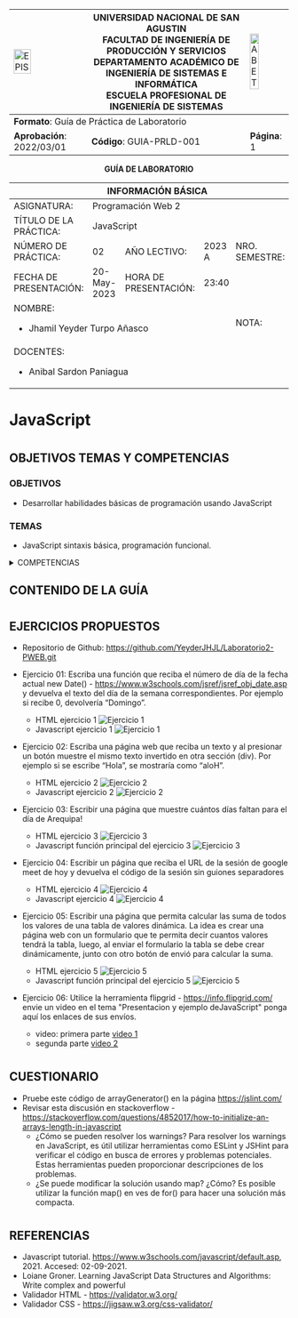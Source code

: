 <div align="center">
<table>
    <theader>
        <tr>
            <td><img src="https://github.com/rescobedoq/pw2/blob/main/epis.png?raw=true" alt="EPIS" style="width:50%; height:auto"/></td>
            <th>
                <span style="font-weight:bold;">UNIVERSIDAD NACIONAL DE SAN AGUSTIN</span><br />
                <span style="font-weight:bold;">FACULTAD DE INGENIERÍA DE PRODUCCIÓN Y SERVICIOS</span><br />
                <span style="font-weight:bold;">DEPARTAMENTO ACADÉMICO DE INGENIERÍA DE SISTEMAS E INFORMÁTICA</span><br />
                <span style="font-weight:bold;">ESCUELA PROFESIONAL DE INGENIERÍA DE SISTEMAS</span>
            </th>
            <td><img src="https://github.com/rescobedoq/pw2/blob/main/abet.png?raw=true" alt="ABET" style="width:50%; height:auto"/></td>
        </tr>
    </theader>
    <tbody>
        <tr><td colspan="3"><span style="font-weight:bold;">Formato</span>: Guía de Práctica de Laboratorio</td></tr>
        <tr><td><span style="font-weight:bold;">Aprobación</span>:  2022/03/01</td><td><span style="font-weight:bold;">Código</span>: GUIA-PRLD-001</td><td><span style="font-weight:bold;">Página</span>: 1</td></tr>
    </tbody>
</table>
</div>

<div align="center">
<span style="font-weight:bold;">GUÍA DE LABORATORIO</span><br />
</div>


<table>
<theader>
  <tr><th colspan="6">INFORMACIÓN BÁSICA</th></tr>
</theader>
<tbody>
  <tr><td>ASIGNATURA:</td><td colspan="5">Programación Web 2</td></tr>
  <tr><td>TÍTULO DE LA PRÁCTICA:</td><td colspan="5">JavaScript</td></tr>
  <tr>
    <td>NÚMERO DE PRÁCTICA:</td><td>02</td><td>AÑO LECTIVO:</td><td>2023 A</td><td>NRO. SEMESTRE:</td><td>III</td>
  </tr>
  <tr><td>FECHA DE PRESENTACIÓN:</td><td>20-May-2023</td><td>HORA DE PRESENTACIÓN:</td><td colspan="3">23:40</td></tr>
  <tr>
    <td colspan="4">NOMBRE:
      <ul>
        <li>Jhamil Yeyder Turpo Añasco</li>
      </ul>
    </td>
    <td>NOTA:</td><td></td>
  </tr>
  <tr>
    <td colspan="6" width="1000px">DOCENTES:
      <ul>
        <li>Anibal Sardon Paniagua</li>
      </ul>
    </td>
  </tr>
</tdbody>
</table>

# JavaScript

#

## OBJETIVOS TEMAS Y COMPETENCIAS

### OBJETIVOS

- Desarrollar habilidades básicas de programación usando JavaScript

### TEMAS
- JavaScript sintaxis básica, programación funcional.

<details>
<summary>COMPETENCIAS</summary>

- C.c Diseña responsablemente sistemas, componentes o procesos para satisfacer necesidades dentro de restricciones realistas: económicas, medio ambientales, sociales, políticas, éticas, de salud, de seguridad, manufacturación y sostenibilidad.
- C.m Construye responsablemente soluciones siguiendo un proceso adecuado llevando a cabo las pruebas ajustada a los recursos disponibles del cliente.
- C.p Aplica de forma flexible técnicas, métodos, principios, normas, estándares y herramientas de ingeniería necesarias para la construcción de software e implementación de sistemas de información.

</details>

## CONTENIDO DE LA GUÍA

#

## EJERCICIOS PROPUESTOS
- Repositorio de Github: https://github.com/YeyderJHJL/Laboratorio2-PWEB.git
- Ejercicio 01: Escriba una función que reciba el número de día de la fecha actual new Date() - https://www.w3schools.com/jsref/jsref_obj_date.asp  y devuelva el texto del día de la semana correspondientes. Por ejemplo si recibe 0, devolvería “Domingo”.
  - HTML ejercicio 1
![Ejercicio 1](images/ejercicio1h.png)
  - Javascript ejercicio 1
![Ejercicio 1](images/ejercicio1j.png)

- Ejercicio 02: Escriba una página web que reciba un texto y al presionar un botón muestre el mismo texto invertido en otra sección (div). Por ejemplo si se escribe “Hola”, se mostraría como “aloH”.
  - HTML ejercicio 2
![Ejercicio 2](images/ejercicio2h.png)
  - Javascript ejercicio 2
![Ejercicio 2](images/ejercicio2j.png)

- Ejercicio 03: Escribir una página que muestre cuántos días faltan para el día de Arequipa!
  - HTML ejercicio 3
![Ejercicio 3](images/ejercicio3h.png)
  - Javascript función principal del ejercicio 3
![Ejercicio 3](images/ejercicio3j.png)

- Ejercicio 04: Escribir un página que reciba el URL de la sesión de google meet de hoy y devuelva el código de la sesión sin guiones separadores
  - HTML ejercicio 4
![Ejercicio 4](images/ejercicio4h.png)
  - Javascript ejercicio 4
![Ejercicio 4](images/ejercicio4j.png)

- Ejercicio 05: Escribir una página que permita calcular las suma de todos los valores de una tabla de valores dinámica. La idea es crear una página web con un formulario que te permita decir cuantos valores tendrá la tabla, luego, al enviar el formulario la tabla se debe crear dinámicamente, junto con otro botón de envió para calcular la suma.
  - HTML ejercicio 5
![Ejercicio 5](images/ejercicio5h.png)
  - Javascript función principal del ejercicio 5
![Ejercicio 5](images/ejercicio5j.png)

- Ejercicio 06: Utilice la herramienta flipgrid - https://info.flipgrid.com/ envie un video en el tema "Presentacion y ejemplo deJavaScript" ponga aquí los enlaces de sus envíos.
  - video: primera parte
[video 1](https://flip.com/s/YNqVHbUx1QGW)
  - segunda parte
[video 2](https://flip.com/s/NuoqLbaVyTDK)

#

## CUESTIONARIO
- Pruebe este código de arrayGenerator() en la página https://jslint.com/
- Revisar esta discusión en stackoverflow - https://stackoverflow.com/questions/4852017/how-to-initialize-an-arrays-length-in-javascript
    - ¿Cómo se pueden resolver los warnings?
Para resolver los warnings en JavaScript, es útil utilizar herramientas como ESLint y JSHint para verificar el código en busca de errores y problemas potenciales. Estas herramientas pueden proporcionar descripciones de los problemas.
    - ¿Se puede modificar la solución usando map? ¿Cómo?
Es posible utilizar la función map() en ves de for() para hacer una solución más compacta.

#

## REFERENCIAS
- Javascript tutorial. https://www.w3schools.com/javascript/default.asp, 2021. Accesed: 02-09-2021.
- Loiane Groner. Learning JavaScript Data Structures and Algorithms: Write complex and powerful
- Validador HTML - https://validator.w3.org/
- Validador CSS - https://jigsaw.w3.org/css-validator/
